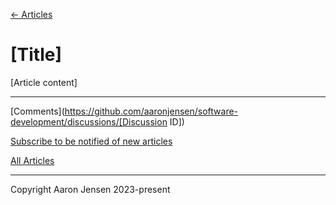 [← Articles](README.md#articles)

# [Title]

[Article content]

---

[Comments](https://github.com/aaronjensen/software-development/discussions/[Discussion ID])

[Subscribe to be notified of new articles](https://github.com/aaronjensen/software-development/discussions/8)

[All Articles](https://github.com/aaronjensen/software-development/blob/master/README.md#articles)

---

Copyright Aaron Jensen 2023-present
